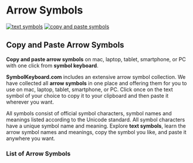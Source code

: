 # Arrow Symbols
[![text symbols](https://img.shields.io/badge/github-symbols-green.svg)](https://github.com/symbolkeyboard/symbols)
[![copy and paste symbols](https://img.shields.io/badge/source-symbolkeyboad.com-orange.svg)](https://symbolkeyboard.com)
## Copy and Paste Arrow Symbols

**Copy and paste arrow symbols** on mac, laptop, tablet, smartphone, or PC with one click from **symbol keyboard**.

**SymbolKeyboard.com** includes an extensive arrow symbol collection. We have collected all **arrow symbols** in one place and offering them for you to use on mac, laptop, tablet, smartphone, or PC. Click once on the text symbol of your choice to copy it to your clipboard and then paste it wherever you want.

All symbols consist of official symbol characters, symbol names and meanings listed according to the Unicode standard. All symbol characters have a unique symbol name and meaning. Explore **text symbols**, learn the arrow symbol names and meanings, copy the symbol you like, and paste it anywhere you want.
### List of Arrow Symbols
